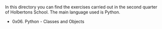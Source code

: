 In this directory you can find the exercises carried out in the second quarter of Holbertons School. The main language used is Python.
- 0x06. Python - Classes and Objects
